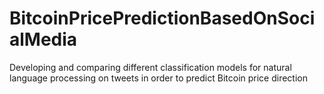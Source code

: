 # BitcoinPricePredictionBasedOnSocialMedia
Developing and comparing different classification models for natural language processing on tweets in order to predict Bitcoin price direction
